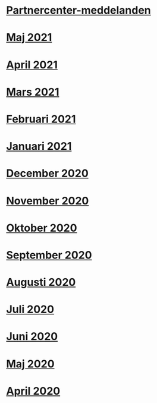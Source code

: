 # [Partnercenter-meddelanden](index.md)
# [Maj 2021](2021-may.md)
# [April 2021](2021-april.md)
# [Mars 2021](2021-march.md)
# [Februari 2021](2021-february.md)
# [Januari 2021](2021-january.md)
# [December 2020](2020-december.md)
# [November 2020](2020-november.md)
# [Oktober 2020](2020-october.md)
# [September 2020](2020-september.md)
# [Augusti 2020](2020-august.md)
# [Juli 2020](2020-july.md)
# [Juni 2020](2020-june.md)
# [Maj 2020](2020-may.md)
# [April 2020](2020-april.md)
